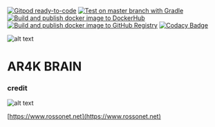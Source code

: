 [![Gitpod ready-to-code](https://img.shields.io/badge/Gitpod-ready--to--code-blue?logo=gitpod)](https://gitpod.io/#https://github.com/rossonet/ar4k-brain)
[![Test on master branch with Gradle](https://github.com/rossonet/ar4k-brain/actions/workflows/test-on-master-with-gradle.yml/badge.svg)](https://github.com/rossonet/ar4k-brain/actions/workflows/test-on-master-with-gradle.yml)
[![Build and publish docker image to DockerHub](https://github.com/rossonet/ar4k-brain/actions/workflows/publish-to-dockerhub.yml/badge.svg)](https://github.com/rossonet/ar4k-brain/actions/workflows/publish-to-dockerhub.yml)
[![Build and publish docker image to GitHub Registry](https://github.com/rossonet/ar4k-brain/actions/workflows/publish-to-github-registry.yml/badge.svg)](https://github.com/rossonet/ar4k-brain/actions/workflows/publish-to-github-registry.yml)
[![Codacy Badge](https://app.codacy.com/project/badge/Grade/329e0846b108441ca6e5cde1b1caaca2)](https://www.codacy.com/gh/rossonet/ar4k-brain/dashboard?utm_source=github.com&amp;utm_medium=referral&amp;utm_content=rossonet/ar4k-brain&amp;utm_campaign=Badge_Grade)

![alt text](https://raw.githubusercontent.com/rossonet/ar4k-brain/master/artwork/ar4k-brain.png "Ar4k Brain logo")

# AR4K BRAIN


### credit

![alt text](https://app.rossonet.net/wp-content/uploads/2021/10/rossonet-logo_280_115.png "Rossonet")

[https://www.rossonet.net](https://www.rossonet.net)

